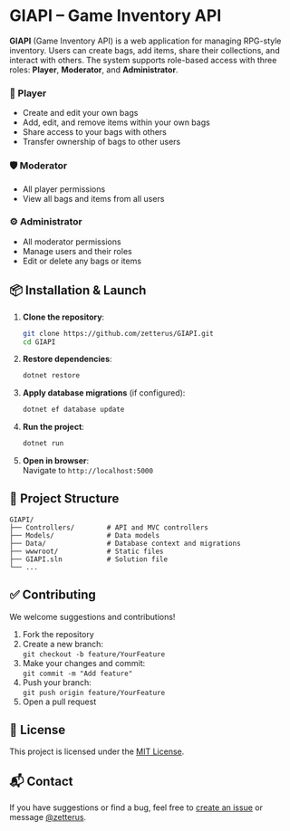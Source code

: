 # GIAPI – Game Inventory API

**GIAPI** (Game Inventory API) is a web application for managing RPG-style inventory. Users can create bags, add items, share their collections, and interact with others. The system supports role-based access with three roles: **Player**, **Moderator**, and **Administrator**.

### 👤 Player

- Create and edit your own bags
- Add, edit, and remove items within your own bags
- Share access to your bags with others
- Transfer ownership of bags to other users

### 🛡️ Moderator

- All player permissions
- View all bags and items from all users

### ⚙️ Administrator

- All moderator permissions
- Manage users and their roles
- Edit or delete any bags or items

## 📦 Installation & Launch

1. **Clone the repository**:
   ```bash
   git clone https://github.com/zetterus/GIAPI.git
   cd GIAPI
   ```

2. **Restore dependencies**:
   ```bash
   dotnet restore
   ```

3. **Apply database migrations** (if configured):
   ```bash
   dotnet ef database update
   ```

4. **Run the project**:
   ```bash
   dotnet run
   ```

5. **Open in browser**:  
   Navigate to `http://localhost:5000`

## 📁 Project Structure

```
GIAPI/
├── Controllers/        # API and MVC controllers
├── Models/             # Data models
├── Data/               # Database context and migrations
├── wwwroot/            # Static files
├── GIAPI.sln           # Solution file
└── ...
```

## ✅ Contributing

We welcome suggestions and contributions!

1. Fork the repository  
2. Create a new branch:  
   `git checkout -b feature/YourFeature`  
3. Make your changes and commit:  
   `git commit -m "Add feature"`  
4. Push your branch:  
   `git push origin feature/YourFeature`  
5. Open a pull request

## 📄 License

This project is licensed under the [MIT License](https://opensource.org/licenses/MIT).

## 📬 Contact

If you have suggestions or find a bug, feel free to [create an issue](https://github.com/zetterus/GIAPI/issues) or message [@zetterus](https://github.com/zetterus).

